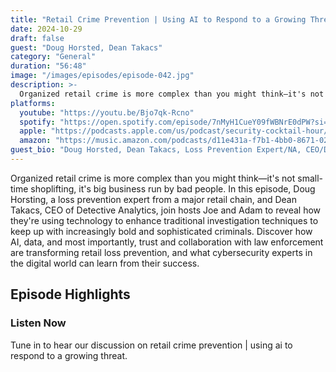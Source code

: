 ```yaml
---
title: "Retail Crime Prevention | Using AI to Respond to a Growing Threat"
date: 2024-10-29
draft: false
guest: "Doug Horsted, Dean Takacs"
category: "General"
duration: "56:48"
image: "/images/episodes/episode-042.jpg"
description: >-
  Organized retail crime is more complex than you might think—it's not small-time shoplifting, it's big business run by bad people. In this episode, Doug Horsting, a loss prevention expert from a major retail chain, and Dean Takacs,  CEO of Detective Analytics, join hosts Joe and Adam to reveal how they're using technology to enhance traditional investigation techniques to keep up with increasingly bold and sophisticated criminals. Discover how AI, data, and most importantly, trust and collaboration with law enforcement are transforming retail loss prevention, and what cybersecurity experts in the digital world can learn from their success.
platforms:
  youtube: "https://youtu.be/Bjo7qk-Rcno"
  spotify: "https://open.spotify.com/episode/7nMyH1CueY09fWBNrE0dPW?si=aa130115970d41e5"
  apple: "https://podcasts.apple.com/us/podcast/security-cocktail-hour/id1679376200?i=1000674865948"
  amazon: "https://music.amazon.com/podcasts/d11e431a-f7b1-4bb0-8671-024afce9ade6/security-cocktail-hour"
guest_bio: "Doug Horsted, Dean Takacs, Loss Prevention Expert/NA, CEO/Detective Analytics"
---
```


Organized retail crime is more complex than you might think—it's not small-time shoplifting, it's big business run by bad people. In this episode, Doug Horsting, a loss prevention expert from a major retail chain, and Dean Takacs,  CEO of Detective Analytics, join hosts Joe and Adam to reveal how they're using technology to enhance traditional investigation techniques to keep up with increasingly bold and sophisticated criminals. Discover how AI, data, and most importantly, trust and collaboration with law enforcement are transforming retail loss prevention, and what cybersecurity experts in the digital world can learn from their success.

## Episode Highlights

### Listen Now

Tune in to hear our discussion on retail crime prevention | using ai to respond to a growing threat.